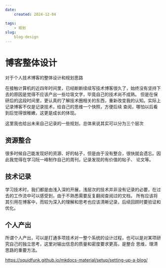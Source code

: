 ```yaml
---
date:
    created: 2024-12-04

tags:
    - 规划
slug:
    blog-design
---
```


# 博客整体设计

对于个人技术博客的整体设计和规划思路

<!-- more -->

在接触计算机的近四年时间里，已经断断续续写技术博客很久了，始终没有坚持下去的原因是觉得不应该产出一些垃圾文字，毕竟自己的技术尚不成熟。
但是在保研后的这段时间里，更认真的了解技术圈相关的东西，重新改变我的认知。实际上记录博客不仅是记录技术，给自己的思维一个快照，方便后续
查阅，哪怕以后看到后觉得很稚嫩，这更是成长的体现。

这里我也给出未来自己记录的一些规划，总体来说其实可以分为三个层次

## 资源整合

很多时候自己能发现好的资源、好的帖子，但是由于没有整合，很快就会遗忘。因此我觉得在学习阮一峰制作自己的周刊，记录发现的有价值的帖子、
论文等。

## 技术记录

学习技术时，我们都是由浅入深的开展，浅层次的技术并非没有记录的必要，在过去的工作流中可以感受到，由于不熟悉需要反复翻阅查阅过的文档，
所有应该将其引用在博客中，而较为深入的理解和思考也应该清晰记录，后续回顾时要验证和优化。

## 个人产出

所谓个人产出，可以是打通多项技术对一整个系统的设计过程，也可以是对某项研究自己的独立思考，这里对输出信息的质量和密度要求更高，是整合
思维，理清思路的重要方法。

https://squidfunk.github.io/mkdocs-material/setup/setting-up-a-blog/